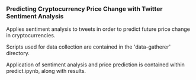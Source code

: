 ### Predicting Cryptocurrency Price Change with Twitter Sentiment Analysis

Applies sentiment analysis to tweets in order to predict future price change in cryptocurrencies.

Scripts used for data collection are contained in the 'data-gatherer' directory.

Application of sentiment analysis and price prediction is contained within predict.ipynb, along with results.
